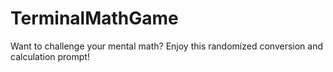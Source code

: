 # TerminalMathGame
Want to challenge your mental math? Enjoy this randomized conversion and calculation prompt!

